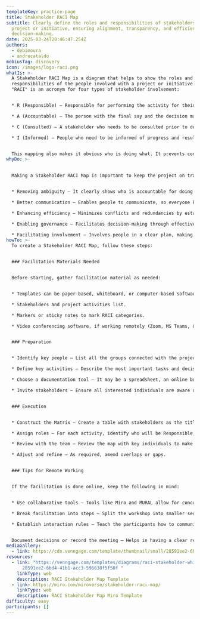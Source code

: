 ```yaml
---
templateKey: practice-page
title: Stakeholder RACI Map
subtitle: Clearly define the roles and responsibilities of stakeholders in a
  project or initiative, ensuring alignment, transparency, and efficiency in
  decision-making.
date: 2025-03-24T20:46:47.254Z
authors:
  - debimoura
  - andrecataldo
mobiusTag: discovery
icon: /images/logo-raci.png
whatIs: >-
  A Stakeholder RACI Map is a diagram that helps to show the roles and
  responsibilities of the people involved with a project or initiative. The word
  "RACI" is an acronym for four types of stakeholder involvement:


  * R (Responsible) – Responsible for performing the activity for their execution. (Core Team)

  * A (Accountable) – The person with the final say and the decision maker. 

  * C (Consulted) – A stakeholder who needs to be consulted prior to decisions or actions. (Support Team)

  * I (Informed) – People who need to be informed of progress and results.


  This mapping also makes it obvious who is doing what. It prevents confusion and enhances collaboration in the project.
whyDo: >-
  

  Making a Stakeholder RACI Map is important to keep the project on track and running smoothly. Its main advantages are:


  * Removing ambiguity – It clearly shows who is accountable for doing what.

  * Better communication – Enables people to communicate, so everyone knows how involved they are.

  * Enhancing efficiency – Minimizes conflicts and redundancies by establishing well-defined roles.

  * Enabling governance – Facilitates decision-making through effective dispensation of authority.

  * Facilitating involvement – Involves people in a clear plan, making them take part effectively.
howTo: >-
  To create a Stakeholder RACI Map, follow these steps:


  ### Facilitation Materials Needed


  Before starting, gather facilitation material as needed:


  * Templates can be paper-based, whiteboard, or computer-based software like Miro, MURAL, Trello, and Excel.

  * Stakeholders and project activities list.

  * Markers or sticky notes to mark RACI categories.

  * Video conferencing software, if working remotely (Zoom, MS Teams, Google Meet, etc.).


  ### Preparation


  * Identify key people – List all the groups connected with the project.

  * Define key activities – Describe the most important tasks and decisions that must be defined.

  * Choose a documentation tool – It may be a spreadsheet, an online board, or even hard copy.

  * Invite stakeholders – Ensure all interested individuals are aware of the process and its importance.


  ### Execution


  * Construct the Matrix – Create a table with stakeholders as the title and activities as column one.

  * Assign roles – For each activity, identify who will be Responsible, Accountable, Consulted, and Informed.

  * Review with the team – Review the map with key individuals to make sure duties are understood.

  * Adjust and refine – As required, amend overlaps or gaps.


  ### Tips for Remote Working


  If the facilitation is done online, keep the following in mind:


  * Use collaborative tools – Tools like Miro and MURAL allow for concurrent visualization and editing.

  * Break facilitation into steps – Split the workshop into smaller sections to keep everybody engaged.

  * Establish interaction rules – Teach the participants how to communicate and give feedback in the session.


  Document decisions or record the meeting – Helps in having a clear record of tasks and justifications. The Stakeholder RACI Map assists in making us better at managing people on a project. It ensures everyone is aware of what they need to do on the project. Utilizing this structured approach, implementing this map can significantly increase team efficiency and success!
mediaGallery:
  - link: https://cdn.venngage.com/template/thumbnail/small/28591ee2-6bd4-41b1-acc3-596638f5f50f.webp
resources:
  - link: "https://venngage.com/templates/diagrams/raci-stakeholder-whiteboard-map-\
      28591ee2-6bd4-41b1-acc3-596638f5f50f "
    linkType: web
    description: RACI Stakeholder Map Template
  - link: https://miro.com/miroverse/stakeholder-raci-map/
    linkType: web
    description: RACI Stakeholder Map Miro Template
difficulty: easy
participants: []
---
```

